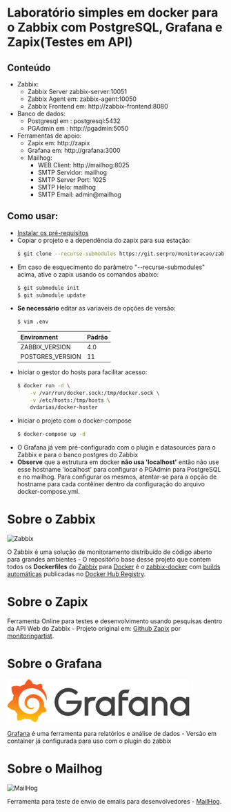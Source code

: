 # Laboratório simples em docker para o Zabbix com PostgreSQL, Grafana e Zapix(Testes em API)

## Conteúdo

- Zabbix:
  - Zabbix Server zabbix-server:10051
  - Zabbix Agent em: zabbix-agent:10050
  - Zabbix Frontend em: http://zabbix-frontend:8080
- Banco de dados:
  - Postgresql em : postgresql:5432
  - PGAdmin em : http://pgadmin:5050
- Ferramentas de apoio:
  - Zapix em: http://zapix
  - Grafana em: http://grafana:3000
  - Mailhog:
    - WEB Client: http://mailhog:8025
    - SMTP Servidor: mailhog
    - SMTP Server Port: 1025
    - SMTP Helo: mailhog
    - SMTP Email: admin@mailhog

## Como usar:

- [Instalar os pré-requisitos](./REQUIREMENTS.md)
- Copiar o projeto e a dependência do zapix para sua estação:
  ```sh
  $ git clone --recurse-submodules https://git.serpro/monitoracao/zabbix-lab.git
  ```
- Em caso de esquecimento do parâmetro "--recurse-submodules" acima, ative o zapix usando os comandos abaixo:
  ```sh
  $ git submodule init
  $ git submodule update
  ```
- **Se necessário** editar as variaveis de opções de versão:
  ```sh
  $ vim .env
  ```
  | Environment      | Padrão |
  | ---------------- | ------ |
  | ZABBIX_VERSION   | 4.0    |
  | POSTGRES_VERSION | 11     |
- Iniciar o gestor do hosts para facilitar acesso:
  ```sh
  $ docker run -d \
      -v /var/run/docker.sock:/tmp/docker.sock \
      -v /etc/hosts:/tmp/hosts \
      dvdarias/docker-hoster
  ```
- Iniciar o projeto com o docker-compose
  ```sh
  $ docker-compose up -d
  ```
- O Grafana já vem pré-configurado com o plugin e datasources para o Zabbix e para o banco postgres do Zabbix
- **Observe** que a estrutura em docker **não usa 'localhost'** então não use esse hostname 'localhost' para configurar o PGAdmin para PostgreSQL e no mailhog. Para configurar os mesmos, atentar-se para a opção de hostname para cada contêiner dentro da configuração do arquivo docker-compose.yml.

# Sobre o Zabbix

![Zabbix](https://assets.zabbix.com/img/logo/zabbix_logo_500x131.png)

O Zabbix é uma solução de monitoramento distribuído de código aberto para grandes ambientes - O repositório base desse projeto que contem todos os **Dockerfiles** do [Zabbix](https://zabbix.com/) para [Docker](https://www.docker.com/) é o [zabbix-docker](https://github.com/zabbix/zabbix-docker) com [builds automáticas](https://registry.hub.docker.com/u/zabbix/) publicadas no [Docker Hub Registry](https://registry.hub.docker.com/).

# Sobre o Zapix

Ferramenta Online para testes e desenvolvimento usando pesquisas dentro da API Web do Zabbix - Projeto original em: [Github Zapix](https://github.com/monitoringartist/zapix) por [monitoringartist](https://monitoringartist.com/).

# Sobre o Grafana

![Grafana](https://raw.githubusercontent.com/grafana/grafana/master/docs/logo-horizontal.png)

[Grafana](https://grafana.com) é uma ferramenta para relatórios e análise de dados - Versão em container já configurada para uso com o plugin do zabbix

# Sobre o Mailhog

![MailHog](https://raw.githubusercontent.com/mailhog/MailHog-UI/master/assets/images/hog.png)

Ferramenta para teste de envio de emails para desenvolvedores - [MailHog](https://github.com/mailhog/MailHog).

